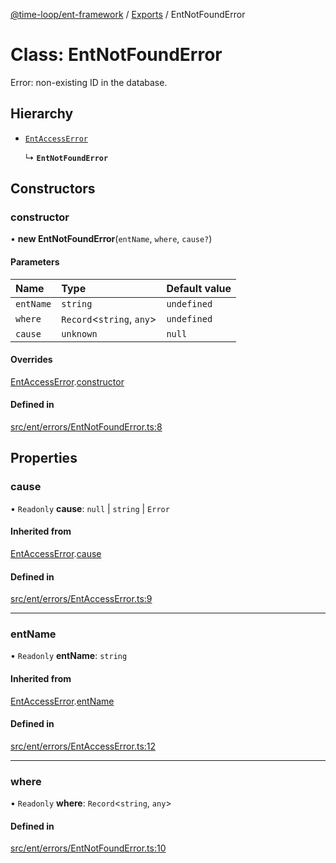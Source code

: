 [@time-loop/ent-framework](../README.md) / [Exports](../modules.md) / EntNotFoundError

# Class: EntNotFoundError

Error: non-existing ID in the database.

## Hierarchy

- [`EntAccessError`](EntAccessError.md)

  ↳ **`EntNotFoundError`**

## Constructors

### constructor

• **new EntNotFoundError**(`entName`, `where`, `cause?`)

#### Parameters

| Name | Type | Default value |
| :------ | :------ | :------ |
| `entName` | `string` | `undefined` |
| `where` | `Record`<`string`, `any`\> | `undefined` |
| `cause` | `unknown` | `null` |

#### Overrides

[EntAccessError](EntAccessError.md).[constructor](EntAccessError.md#constructor)

#### Defined in

[src/ent/errors/EntNotFoundError.ts:8](https://github.com/clickup/rest-client/blob/master/src/ent/errors/EntNotFoundError.ts#L8)

## Properties

### cause

• `Readonly` **cause**: ``null`` \| `string` \| `Error`

#### Inherited from

[EntAccessError](EntAccessError.md).[cause](EntAccessError.md#cause)

#### Defined in

[src/ent/errors/EntAccessError.ts:9](https://github.com/clickup/rest-client/blob/master/src/ent/errors/EntAccessError.ts#L9)

___

### entName

• `Readonly` **entName**: `string`

#### Inherited from

[EntAccessError](EntAccessError.md).[entName](EntAccessError.md#entname)

#### Defined in

[src/ent/errors/EntAccessError.ts:12](https://github.com/clickup/rest-client/blob/master/src/ent/errors/EntAccessError.ts#L12)

___

### where

• `Readonly` **where**: `Record`<`string`, `any`\>

#### Defined in

[src/ent/errors/EntNotFoundError.ts:10](https://github.com/clickup/rest-client/blob/master/src/ent/errors/EntNotFoundError.ts#L10)
